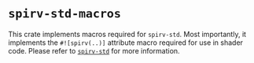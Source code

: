 # `spirv-std-macros`

This crate implements macros required for `spirv-std`. Most importantly, it implements the `#![spirv(..)]` attribute macro required for use in shader code. Please refer to [`spirv-std`](https://crates.io/crates/spirv-std) for more information.
